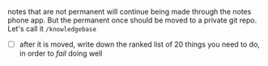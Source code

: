 notes that are not permanent will continue being made through the notes phone app. But the permanent once should be moved to a private git repo. Let's call it `/knowledgebase`

- [ ] after it is moved, write down the ranked list of 20 things you need to do, in order to _fail_ doing well 
